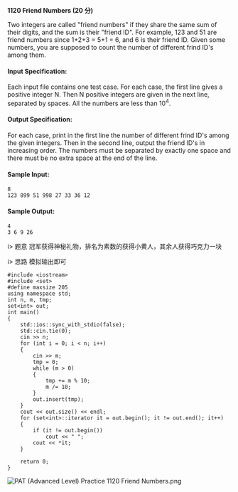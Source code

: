 **1120 Friend Numbers (20 分)**


Two integers are called "friend numbers" if they share the same sum of their digits, and the sum is their "friend ID". For example, 123 and 51 are friend numbers since 1+2+3 = 5+1 = 6, and 6 is their friend ID. Given some numbers, you are supposed to count the number of different frind ID's among them.

#### Input Specification:
Each input file contains one test case. For each case, the first line gives a positive integer N. Then N positive integers are given in the next line, separated by spaces. All the numbers are less than 10​<sup>4</sup>.

#### Output Specification:
For each case, print in the first line the number of different frind ID's among the given integers. Then in the second line, output the friend ID's in increasing order. The numbers must be separated by exactly one space and there must be no extra space at the end of the line.

#### Sample Input:
```
8
123 899 51 998 27 33 36 12
```
#### Sample Output:
```
4
3 6 9 26
```

i> 题意
冠军获得神秘礼物，排名为素数的获得小黄人，其余人获得巧克力一块

i> 思路
模拟输出即可

```
#include <iostream>
#include <set>
#define maxsize 205
using namespace std;
int n, m, tmp;
set<int> out;
int main()
{
    std::ios::sync_with_stdio(false);
    std::cin.tie(0);
    cin >> n;
    for (int i = 0; i < n; i++)
    {
        cin >> m;
        tmp = 0;
        while (m > 0)
        {
            tmp += m % 10;
            m /= 10;
        }
        out.insert(tmp);
    }
    cout << out.size() << endl;
    for (set<int>::iterator it = out.begin(); it != out.end(); it++)
    {
        if (it != out.begin())
            cout << " ";
        cout << *it;
    }

    return 0;
}
```
![PAT (Advanced Level) Practice 1120 Friend Numbers.png][1]


[1]: http://alomerry.com/usr/uploads/2020/01/680675795.png
